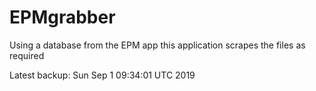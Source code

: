 # EPMgrabber
Using a database from the EPM app this application scrapes the files as required


Latest backup: Sun Sep 1 09:34:01 UTC 2019
